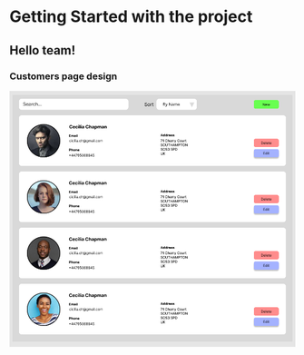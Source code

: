 # Getting Started with the project

## Hello team!

### Customers page design
![Customers](./Customers.png)
